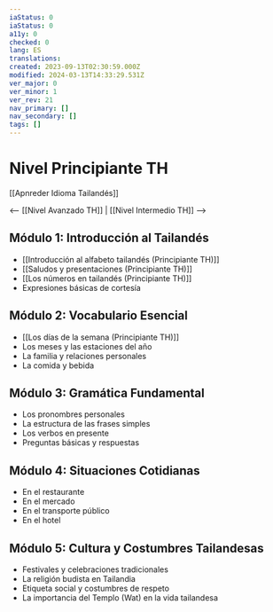 ```yaml
---
iaStatus: 0
iaStatus: 0
a11y: 0
checked: 0
lang: ES
translations: 
created: 2023-09-13T02:30:59.000Z
modified: 2024-03-13T14:33:29.531Z
ver_major: 0
ver_minor: 1
ver_rev: 21
nav_primary: []
nav_secondary: []
tags: []
---
```

# Nivel Principiante TH

[[Apnreder Idioma Tailandés]]

<-- [[Nivel Avanzado TH]] | [[Nivel Intermedio TH]] -->

## Módulo 1: Introducción al Tailandés

- [[Introducción al alfabeto tailandés  (Principiante TH)]]
- [[Saludos y presentaciones (Principiante TH)]]
- [[Los números en tailandés  (Principiante TH)]]
- Expresiones básicas de cortesía

## Módulo 2: Vocabulario Esencial

- [[Los días de la semana  (Principiante TH)]]
- Los meses y las estaciones del año
- La familia y relaciones personales
- La comida y bebida

## Módulo 3: Gramática Fundamental

- Los pronombres personales
- La estructura de las frases simples
- Los verbos en presente
- Preguntas básicas y respuestas

## Módulo 4: Situaciones Cotidianas

- En el restaurante
- En el mercado
- En el transporte público
- En el hotel

## Módulo 5: Cultura y Costumbres Tailandesas

- Festivales y celebraciones tradicionales
- La religión budista en Tailandia
- Etiqueta social y costumbres de respeto
- La importancia del Templo (Wat) en la vida tailandesa
